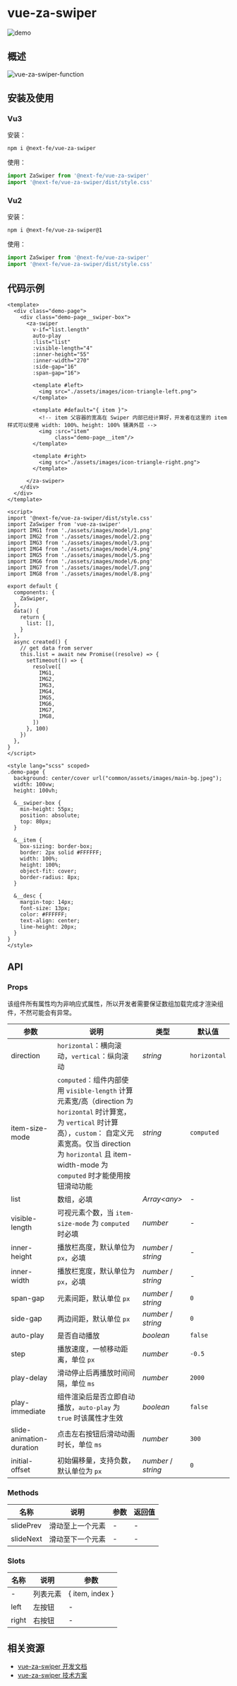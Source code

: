 # vue-za-swiper
![demo](./docs/assets/demo.gif)

## 概述

![vue-za-swiper-function](./docs/assets/vue-za-swiper-function.png)

## 安装及使用
### Vu3
安装：
```shell
npm i @next-fe/vue-za-swiper
```

使用：
```js
import ZaSwiper from '@next-fe/vue-za-swiper'
import '@next-fe/vue-za-swiper/dist/style.css'
```

### Vu2
安装：
```shell
npm i @next-fe/vue-za-swiper@1
```

使用：
```js
import ZaSwiper from '@next-fe/vue-za-swiper'
import '@next-fe/vue-za-swiper/dist/style.css'
```

## 代码示例

```vue
<template>
  <div class="demo-page">
    <div class="demo-page__swiper-box">
      <za-swiper
        v-if="list.length"
        auto-play
        :list="list"
        :visible-length="4"
        :inner-height="55"
        :inner-width="270"
        :side-gap="16"
        :span-gap="16">

        <template #left>
          <img src="./assets/images/icon-triangle-left.png">
        </template>

        <template #default="{ item }">
          <!-- item 父容器的宽高在 Swiper 内部已经计算好，开发者在这里的 item 样式可以使用 width: 100%、height: 100% 铺满外层 -->
          <img :src="item"
               class="demo-page__item"/>
        </template>

        <template #right>
          <img src="./assets/images/icon-triangle-right.png">
        </template>

      </za-swiper>
    </div>
  </div>
</template>

<script>
import '@next-fe/vue-za-swiper/dist/style.css'
import ZaSwiper from 'vue-za-swiper'
import IMG1 from './assets/images/model/1.png'
import IMG2 from './assets/images/model/2.png'
import IMG3 from './assets/images/model/3.png'
import IMG4 from './assets/images/model/4.png'
import IMG5 from './assets/images/model/5.png'
import IMG6 from './assets/images/model/6.png'
import IMG7 from './assets/images/model/7.png'
import IMG8 from './assets/images/model/8.png'

export default {
  components: {
    ZaSwiper,
  },
  data() {
    return {
      list: [],
    }
  },
  async created() {
    // get data from server
    this.list = await new Promise((resolve) => {
      setTimeout(() => {
        resolve([
          IMG1,
          IMG2,
          IMG3,
          IMG4,
          IMG5,
          IMG6,
          IMG7,
          IMG8,
        ])
      }, 100)
    })
  },
}
</script>

<style lang="scss" scoped>
.demo-page {
  background: center/cover url("common/assets/images/main-bg.jpeg");
  width: 100vw;
  height: 100vh;

  &__swiper-box {
    min-height: 55px;
    position: absolute;
    top: 80px;
  }

  &__item {
    box-sizing: border-box;
    border: 2px solid #FFFFFF;
    width: 100%;
    height: 100%;
    object-fit: cover;
    border-radius: 8px;
  }

  &__desc {
    margin-top: 14px;
    font-size: 13px;
    color: #FFFFFF;
    text-align: center;
    line-height: 20px;
  }
}
</style>
```

## API

### Props
该组件所有属性均为非响应式属性，所以开发者需要保证数组加载完成才渲染组件，不然可能会有异常。

| 参数                       | 说明                                                                                                                                                                                   | 类型                  | 默认值        |
|--------------------------|--------------------------------------------------------------------------------------------------------------------------------------------------------------------------------------|---------------------|------------|
| direction                | `horizontal`：横向滚动，`vertical`：纵向滚动                                                                                                                                                    | _string_            | `horizontal`         |
| item-size-mode           | `computed`：组件内部使用 `visible-length` 计算元素宽/高（direction 为 `horizontal` 时计算宽，为 `vertical` 时计算高），`custom`： 自定义元素宽高。仅当 direction 为 `horizontal` 且 item-width-mode 为 `computed` 时才能使用按钮滑动功能 | _string_            | `computed` |
| list                     | 数组，必填                                                                                                                                                                                | _Array\<any>_       | -          |
| visible-length           | 可视元素个数，当 `item-size-mode` 为 `computed` 时必填                                                                                                                                          | _number_            | -          |
| inner-height             | 播放栏高度，默认单位为 `px`，必填                                                                                                                                                                  | _number_ / _string_ | -          |
| inner-width              | 播放栏宽度，默认单位为 `px`，必填                                                                                                                                                                  | _number_ / _string_ | -          |
| span-gap                 | 元素间距，默认单位 `px`                                                                                                                                                                       | _number_ / _string_ | `0`        |
| side-gap                 | 两边间距，默认单位 `px`                                                                                                                                                                       | _number_ / _string_ | `0`        |
| auto-play                | 是否自动播放                                                                                                                                                                               | _boolean_           | `false`    |
| step                     | 播放速度，一帧移动距离，单位 `px`                                                                                                                                                                  | _number_            | `-0.5`     |
| play-delay               | 滑动停止后再播放时间间隔，单位 `ms`                                                                                                                                                                 | _number_            | `2000`     |
| play-immediate           | 组件渲染后是否立即自动播放，`auto-play` 为 `true` 时该属性才生效                                                                                                                                           | _boolean_           | `false`    |
| slide-animation-duration | 点击左右按钮后滑动动画时长，单位 `ms`                                                                                                                                                                | _number_            | `300`      |
| initial-offset           | 初始偏移量，支持负数，默认单位为 `px`                                                                                                                                                                | _number_ / _string_ | `0`        |

### Methods
| 名称           | 说明                         | 参数 |  返回值 |
|--------------|----------------------------|--|-----------------------|
| slidePrev   | 滑动至上一个元素 | - | - |
| slideNext |  滑动至下一个元素  | - | - |

### Slots

| 名称    | 说明   | 参数              |
|-------|------|-----------------|
| -     | 列表元素 | { item, index } |
| left  | 左按钮  | -               |
| right | 右按钮  | -               |

## 相关资源
- [vue-za-swiper 开发文档](./dev.md)
- [vue-za-swiper 技术方案](./docs/technical-solution/index.md)
